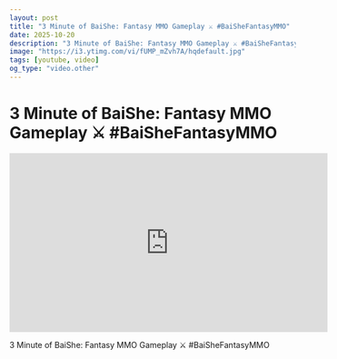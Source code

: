 ```yaml
---
layout: post
title: "3 Minute of BaiShe: Fantasy MMO Gameplay ⚔️ #BaiSheFantasyMMO"
date: 2025-10-20
description: "3 Minute of BaiShe: Fantasy MMO Gameplay ⚔️ #BaiSheFantasyMMO"
image: "https://i3.ytimg.com/vi/fUMP_mZvh7A/hqdefault.jpg"
tags: [youtube, video]
og_type: "video.other"
---
```


<script type="application/ld+json">
{
  "@context": "http://schema.org",
  "@type": "VideoObject",
  "name": "3 Minute of BaiShe: Fantasy MMO Gameplay \u2694\ufe0f #BaiSheFantasyMMO",
  "description": "3 Minute of BaiShe: Fantasy MMO Gameplay \u2694\ufe0f #BaiSheFantasyMMO",
  "thumbnailUrl": "https://i3.ytimg.com/vi/fUMP_mZvh7A/hqdefault.jpg",
  "uploadDate": "2025-10-20T00:41:14",
  "embedUrl": "https://www.youtube.com/embed/fUMP_mZvh7A",
  "publisher": {
    "@type": "Person",
    "name": "Celo Zaga"
  },
  "mainEntityOfPage": {
    "@type": "WebPage",
    "@id": "https://celozaga.github.io/2025/10/20/3-minute-of-baishe:-fantasy-mmo-gameplay-\u2694\ufe0f-#baishefantasymmo-fUMP_mZvh7A.html"
  },
  "duration": "PT0M0S"
}
</script>

<script type="application/ld+json">
{
  "@context": "http://schema.org",
  "@type": "BlogPosting",
  "headline": "3 Minute of BaiShe: Fantasy MMO Gameplay \u2694\ufe0f #BaiSheFantasyMMO",
  "image": "https://i3.ytimg.com/vi/fUMP_mZvh7A/hqdefault.jpg",
  "publisher": {
    "@type": "Person",
    "name": "Celo Zaga"
  },
  "url": "https://celozaga.github.io/2025/10/20/3-minute-of-baishe:-fantasy-mmo-gameplay-\u2694\ufe0f-#baishefantasymmo-fUMP_mZvh7A.html",
  "datePublished": "2025-10-20T00:41:14",
  "dateCreated": "2025-10-20T00:41:14",
  "dateModified": "2025-10-20T00:41:14",
  "description": "3 Minute of BaiShe: Fantasy MMO Gameplay \u2694\ufe0f #BaiSheFantasyMMO",
  "author": {
    "@type": "Person",
    "name": "Celo Zaga"
  },
  "mainEntityOfPage": {
    "@type": "WebPage",
    "@id": "https://celozaga.github.io/2025/10/20/3-minute-of-baishe:-fantasy-mmo-gameplay-\u2694\ufe0f-#baishefantasymmo-fUMP_mZvh7A.html"
  }
}
</script>

<h1 class="youtube-post-title">3 Minute of BaiShe: Fantasy MMO Gameplay ⚔️ #BaiSheFantasyMMO</h1>

<iframe width="560" height="315" src="https://www.youtube.com/embed/fUMP_mZvh7A" class="youtube-post-embed" frameborder="0" allowfullscreen></iframe>

<p class="youtube-post-description">3 Minute of BaiShe: Fantasy MMO Gameplay ⚔️ #BaiSheFantasyMMO</p>
